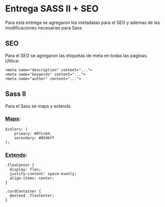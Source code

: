 # Entrega SASS II + SEO

Para esta entrega se agregaron los metadatas para el SEO y ademas de las modificaciones necesarias para Sass

## SEO

Para el SEO se agregaron las etiquetas de meta en todas las paginas.
Utilice:

```
<meta name="description" content="...">
<meta name="keywords" content="...">
<meta name="author" content="...">
```

## Sass II

Para el Sass se maps y extends.
### [Maps](scss/_variable.scss):
```
$colors: (
    primary: #9fcc64,
    secondary: #85d6ff
);
```
### [Extends](scss/_cards.scss):
```
.flexCenter {
  display: flex;
  justify-content: space-evenly;
  align-items: center;
}

.cardContainer {
  @extend .flexCenter;
}
```
